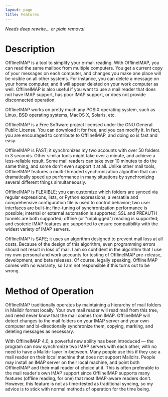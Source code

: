 ```yaml
---
layout: page
title: Features
---
```


*Needs deep rewrite... or plain removal*

# Description

OfflineIMAP is a tool to simplify your e-mail reading. With OfflineIMAP, you can
read the same mailbox from multiple computers. You get a current copy of your
messages on each computer, and changes you make one place will be visible on all
other systems. For instance, you can delete a message on your home computer, and
it will appear deleted on your work computer as well. OfflineIMAP is also useful
if you want to use a mail reader that does not have IMAP support, has poor IMAP
support, or does not provide disconnected operation.

OfflineIMAP works on pretty much any POSIX operating system, such as Linux, BSD
operating systems, MacOS X, Solaris, etc.

OfflineIMAP is a Free Software project licensed under the GNU General Public
License. You can download it for free, and you can modify it. In fact, you are
encouraged to contribute to OfflineIMAP, and doing so is fast and easy.

OfflineIMAP is FAST; it synchronizes my two accounts with over 50 folders in 3
seconds.  Other similar tools might take over a minute, and achieve a
less-reliable result.  Some mail readers can take over 10 minutes to do the same
thing, and some don't even support it at all.  Unlike other mail tools,
OfflineIMAP features a multi-threaded synchronization algorithm that can
dramatically speed up performance in many situations by synchronizing several
different things simultaneously.

OfflineIMAP is FLEXIBLE; you can customize which folders are synced via regular
expressions, lists, or Python expressions; a versatile and comprehensive
configuration file is used to control behavior; two user interfaces are
built-in; fine-tuning of synchronization performance is possible; internal or
external automation is supported; SSL and PREAUTH tunnels are both supported;
offline (or "unplugged") reading is supported; and esoteric IMAP features are
supported to ensure compatibility with the widest variety of IMAP servers.

OfflineIMAP is SAFE; it uses an algorithm designed to prevent mail loss at all
costs.  Because of the design of this algorithm, even programming errors should
not result in loss of mail.  I am so confident in the algorithm that I use my
own personal and work accounts for testing of OfflineIMAP pre-release,
development, and beta releases.  Of course, legally speaking, OfflineIMAP comes
with no warranty, so I am not responsible if this turns out to be wrong.


# Method of Operation

OfflineIMAP traditionally operates by maintaining a hierarchy of mail folders in
Maildir format locally.  Your own mail reader will read mail from this tree, and
need never know that the mail comes from IMAP.  OfflineIMAP will detect changes
to the mail folders on your IMAP server and your own computer and
bi-directionally synchronize them, copying, marking, and deleting messages as
necessary.

With OfflineIMAP 4.0, a powerful new ability has been introduced ― the program
can now synchronize two IMAP servers with each other, with no need to have a
Maildir layer in-between.  Many people use this if they use a mail reader on
their local machine that does not support Maildirs.  People may install an IMAP
server on their local machine, and point both OfflineIMAP and their mail reader
of choice at it.  This is often preferable to the mail reader's own IMAP support
since OfflineIMAP supports many features (offline reading, for one) that most
IMAP-aware readers don't.  However, this feature is not as time-tested as
traditional syncing, so my advice is to stick with normal methods of operation
for the time being.

<!--
vim: ts=2 expandtab
-->
